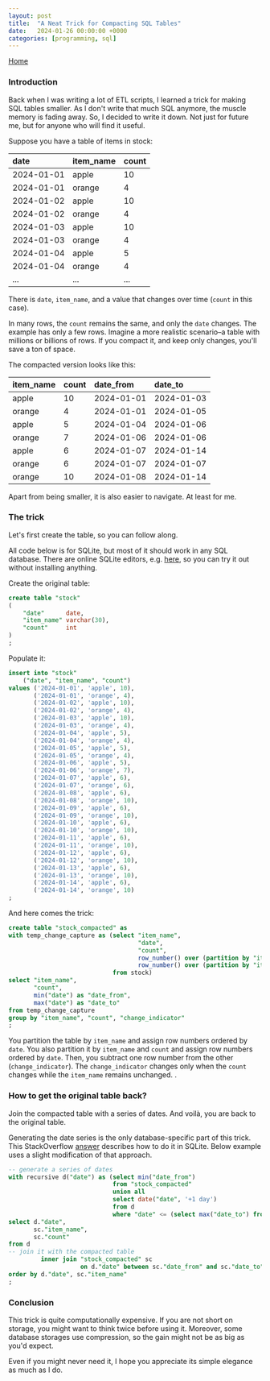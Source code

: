 ```yaml
---
layout: post
title:  "A Neat Trick for Compacting SQL Tables"
date:   2024-01-26 00:00:00 +0000
categories: [programming, sql]
---
```


<link href="https://maxcdn.bootstrapcdn.com/font-awesome/4.2.0/css/font-awesome.min.css" rel="stylesheet">
<a href="{{ site.baseurl }}/index.html"><i class='fa fa-home'></i> Home</a>

### Introduction

Back when I was writing a lot of ETL scripts, I learned a trick for making SQL tables smaller. 
As I don't write that much SQL anymore, the muscle memory is fading away. 
So, I decided to write it down. Not just for future me, but for anyone who will find it useful.

Suppose you have a table of items in stock:

| date       | item\_name | count |
|:-----------|:-----------|:------|
| 2024-01-01 | apple      | 10    |
| 2024-01-01 | orange     | 4     |
| 2024-01-02 | apple      | 10    |
| 2024-01-02 | orange     | 4     |
| 2024-01-03 | apple      | 10    |
| 2024-01-03 | orange     | 4     |
| 2024-01-04 | apple      | 5     |
| 2024-01-04 | orange     | 4     |
| ...        | ...        | ...   |

There is `date`, `item_name`, and a value that changes over time (`count` in this case).

In many rows, the `count` remains the same, and only the `date` changes. 
The example has only a few rows. 
Imagine a more realistic scenario–a table with millions or billions of rows. 
If you compact it, and keep only changes, you'll save a ton of space.

The compacted version looks like this:

| item\_name | count | date\_from | date\_to   |
|:-----------|:------|:-----------|:-----------|
| apple      | 10    | 2024-01-01 | 2024-01-03 |
| orange     | 4     | 2024-01-01 | 2024-01-05 |
| apple      | 5     | 2024-01-04 | 2024-01-06 |
| orange     | 7     | 2024-01-06 | 2024-01-06 |
| apple      | 6     | 2024-01-07 | 2024-01-14 |
| orange     | 6     | 2024-01-07 | 2024-01-07 |
| orange     | 10    | 2024-01-08 | 2024-01-14 |

Apart from being smaller, it is also easier to navigate. At least for me.

### The trick
Let's first create the table, so you can follow along.

All code below is for SQLite, but most of it should work in any SQL database.
There are online SQLite editors, e.g. [here](https://sqliteonline.com/), 
so you can try it out without installing anything.

Create the original table:
```sql
create table "stock"
(
    "date"      date,
    "item_name" varchar(30),
    "count"     int
)
;
```

Populate it:
```sql
insert into "stock"
    ("date", "item_name", "count")
values ('2024-01-01', 'apple', 10),
       ('2024-01-01', 'orange', 4),
       ('2024-01-02', 'apple', 10),
       ('2024-01-02', 'orange', 4),
       ('2024-01-03', 'apple', 10),
       ('2024-01-03', 'orange', 4),
       ('2024-01-04', 'apple', 5),
       ('2024-01-04', 'orange', 4),
       ('2024-01-05', 'apple', 5),
       ('2024-01-05', 'orange', 4),
       ('2024-01-06', 'apple', 5),
       ('2024-01-06', 'orange', 7),
       ('2024-01-07', 'apple', 6),
       ('2024-01-07', 'orange', 6),
       ('2024-01-08', 'apple', 6),
       ('2024-01-08', 'orange', 10),
       ('2024-01-09', 'apple', 6),
       ('2024-01-09', 'orange', 10),
       ('2024-01-10', 'apple', 6),
       ('2024-01-10', 'orange', 10),
       ('2024-01-11', 'apple', 6),
       ('2024-01-11', 'orange', 10),
       ('2024-01-12', 'apple', 6),
       ('2024-01-12', 'orange', 10),
       ('2024-01-13', 'apple', 6),
       ('2024-01-13', 'orange', 10),
       ('2024-01-14', 'apple', 6),
       ('2024-01-14', 'orange', 10)
;
```
And here comes the trick:
```sql
create table "stock_compacted" as
with temp_change_capture as (select "item_name",
                                    "date",
                                    "count",
                                    row_number() over (partition by "item_name" order by "date") -
                                    row_number() over (partition by "item_name", "count" order by "date") as "change_indicator"
                             from stock)
select "item_name",
       "count",
       min("date") as "date_from",
       max("date") as "date_to"
from temp_change_capture
group by "item_name", "count", "change_indicator"
;
```
You partition the table by `item_name` and assign row numbers ordered by `date`. 
You also partition it by `item_name` and `count` and assign row numbers ordered by `date`. 
Then, you subtract one row number from the other (`change_indicator`). 
The `change_indicator` changes only when the `count` changes while the `item_name` remains unchanged. .

### How to get the original table back?
Join the compacted table with a series of dates. And voilà, you are back to the original table.

Generating the date series is the only database-specific part of this trick.
This StackOverflow [answer](https://stackoverflow.com/a/32987070) describes how to do it in SQLite.
Below example uses a slight modification of that approach.

```sql
-- generate a series of dates
with recursive d("date") as (select min("date_from")
                             from "stock_compacted"
                             union all
                             select date("date", '+1 day')
                             from d
                             where "date" <= (select max("date_to") from "stock_compacted"))
select d."date",
       sc."item_name",
       sc."count"
from d
-- join it with the compacted table
         inner join "stock_compacted" sc
                    on d."date" between sc."date_from" and sc."date_to"
order by d."date", sc."item_name"
;
```


### Conclusion
This trick is quite computationally expensive. 
If you are not short on storage, you might want to think twice before using it.
Moreover, some database storages use compression, so the gain might not be as big as you'd expect.

Even if you might never need it, I hope you appreciate its simple elegance as much as I do.